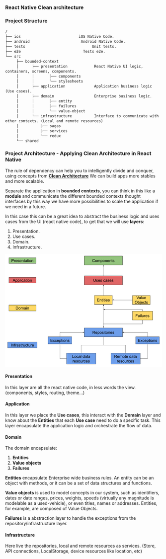### React Native Clean architecture

### Project Structure

```
/
├── ios						     iOS Native Code. 
├── android				          Android Native Code.
├── tests				               Unit tests.
├── e2e				               Tests e2e.
└── src
     ├── bounded-context                
     │      ├── presentation            React Native UI logic, containers, screens, components.
     │      │       ├── components      
     │      │       └── stylesheets     
     │      ├── application             Application business logic (Use cases).
     │      ├── domain                  Enterprise business logic.
     │      │       ├── entity          
     │      │       ├── failures        
     │      │       └── value-object    
     │      └── infrastructure          Interface to communicate with other contexts. (Local and remote resources)
     │          ├── sagas
     │          ├── services
     │          └── redux
     └── shared                         
```

### Project Architecture - Applying Clean Architecture in React Native

The rule of dependency can help you to intelligently divide and conquer, using concepts from [**Clean Architecture**](https://blog.cleancoder.com/uncle-bob/2012/08/13/the-clean-architecture.html) We can build apps more stables and more scalable.

Separate the application in **bounded contexts**, you can think in this like a **module** and communicate the different bounded contexts thought interfaces by this way we have more possibilities to scale the application if we need in a future.

In this case this can be a great idea to abstract the business logic and uses cases from the UI (react native code), to get that we will use **layers**:

1. Presentation.
2. Use cases.
3. Domain.
4. Infrastructure.

![architecture](./doc/architecture.png)

#### Presentation

In this layer are all the react native code, in less words the view. (components, styles, routing, theme...)

#### Application

In this layer we place the **Use cases**, this interact with the **Domain** layer and know about the **Entities** that each **Use case** need to do a specific task. This layer encapsulate the application logic and orchestrate the flow of data.

#### Domain

The domain encapsulate:

1. **Entities**
2. **Value objects**
3. **Failures**

**Entities** encapsulate Enterprise wide business rules. An entity can be an object with methods, or it can be a set of data structures and functions.

**Value objects** is used to model concepts in our system, such as identifiers, dates or date ranges, prices, weights, speeds (virtually any magnitude is modelable as a used-vehicle), or even titles, names or addresses. Entities, for example, are composed of Value Objects.

**Failures** is a abstraction layer to handle the exceptions from the repository/infrastructure layer.

#### Infrastructure

Here live the repositories, local and remote resources as services. (Store, API connections, LocalStorage, device resources like location, etc)

